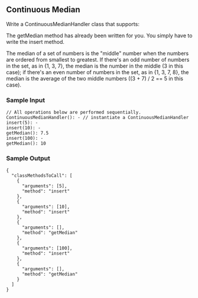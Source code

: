 
## Continuous Median

Write a ContinuousMedianHandler class that supports:

The getMedian method has already been written for you. You simply
have to write the insert method.

The median of a set of numbers is the "middle" number when the numbers are
ordered from smallest to greatest. If there's an odd number of numbers in the
set, as in {1, 3, 7}, the median is the number in the middle
(3 in this case); if there's an even number of numbers in the
set, as in {1, 3, 7, 8}, the median is the average of the two
middle numbers ((3 + 7) / 2 == 5 in this case).

### Sample Input
```
// All operations below are performed sequentially.
ContinuousMedianHandler(): - // instantiate a ContinuousMedianHandler
insert(5): -
insert(10): -
getMedian(): 7.5
insert(100): -
getMedian(): 10
```

### Sample Output
```
{
  "classMethodsToCall": [
    {
      "arguments": [5],
      "method": "insert"
    },
    {
      "arguments": [10],
      "method": "insert"
    },
    {
      "arguments": [],
      "method": "getMedian"
    },
    {
      "arguments": [100],
      "method": "insert"
    },
    {
      "arguments": [],
      "method": "getMedian"
    }
  ]
}
```
